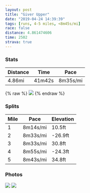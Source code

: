 ```yaml
---
layout: post
title: "Giver Upper"
date: "2019-04-24 14:39:39"
tags: [runs, 4-5 miles, <8m45s/mi]
race: false
distance: 4.861474606
time: 2502
strava: true
---
```


### Stats

| Distance | Time | Pace |
|----------|------|------|
|4.86mi|41m42s|8m35s/mi|

{% raw %}
<img src='https://maps.googleapis.com/maps/api/staticmap?maptype=roadmap&path=enc:_wrwFxiqbMdBaFrBThs@`f@zWzIhAkAxr@ggDbBcHzCwBzS}`AxKgUrAsHdXkd@f@aEve@qbA&key=AIzaSyC1MId7bFpkLXNAaYhBSTb8jLyiSqzbDtM&size=800x800&markers=color:yellow|label:S|40.73344,-73.98573&markers=color:green|label:F|40.69382000000001,-73.92993'>
{% endraw %}

### Splits

| Mile | Pace | Elevation |
|------|------|-----------|
|1|8m14s/mi|10.5ft|
|2|8m33s/mi|-26.9ft|
|3|8m33s/mi|30.8ft|
|4|8m55s/mi|-24.3ft|
|5|8m43s/mi|34.8ft|

### Photos
<img src='https://dgtzuqphqg23d.cloudfront.net/6PIzDfFQQpC_Hs1Nz4T-7kSCtP8YQhexsAGgN2kGiV8-708x768.jpg'>

<img src='https://dgtzuqphqg23d.cloudfront.net/xecuaXyuq2Oicjyeg5i9I0xeMyjZE8zUYtHOSszJUWE-576x768.jpg'>
